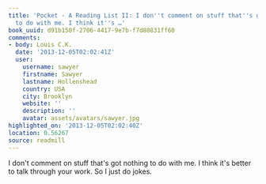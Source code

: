 ```yaml
---
title: 'Pocket - A Reading List II: I don''t comment on stuff that''s got nothing
  to do with me. I think it''s …'
book_uuid: d91b150f-2706-4417-9e7b-f7d80831ff60
comments:
- body: Louis C.K.
  date: '2013-12-05T02:02:41Z'
  user:
    username: sawyer
    firstname: Sawyer
    lastname: Hollenshead
    country: USA
    city: Brooklyn
    website: ''
    description: ''
    avatar: assets/avatars/sawyer.jpg
highlighted_on: '2013-12-05T02:02:40Z'
location: 0.56267
source: readmill
---
```


I don't comment on stuff that's got nothing to do with me. I think it's better to talk through your work. So I just do jokes.